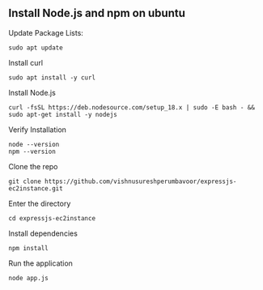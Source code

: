 ## Install Node.js and npm on ubuntu

Update Package Lists:
```
sudo apt update
```
Install curl
```
sudo apt install -y curl
```

Install Node.js
```
curl -fsSL https://deb.nodesource.com/setup_18.x | sudo -E bash - && sudo apt-get install -y nodejs
```
Verify Installation
```
node --version
npm --version
```
Clone the repo
```
git clone https://github.com/vishnusureshperumbavoor/expressjs-ec2instance.git
```
Enter the directory
```
cd expressjs-ec2instance
```
Install dependencies
```
npm install
```
Run the application
```
node app.js
```